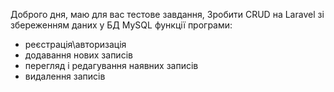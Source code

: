 Доброго дня, маю для вас тестове завдання,
Зробити CRUD на Laravel зі збереженням даних у БД MySQL
функції програми:
- реєстрація\авторизація
- додавання нових записів
- перегляд і редагування наявних записів
- видалення записів


